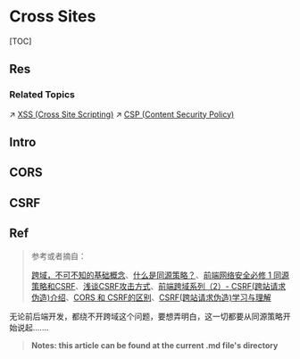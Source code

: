 # Cross Sites

[TOC]



## Res
### Related Topics
↗ [XSS (Cross Site Scripting)](../../🛟%20Web%20Application%20Security%20Risks%20(Threats,%20Attacks,%20Vulnerabilities)%20&%20OWASP/Injection/XSS%20(Cross%20Site%20Scripting)/XSS%20(Cross%20Site%20Scripting).md)
↗ [CSP (Content Security Policy)](../../../../../🔑%20CS%20Core/🏎️%20Computer%20Networking%20and%20Communication/📌%20Computer%20Networking%20Basics%20(Protocol%20Part)/0x01%20Application%20Layer/🔥%20Web%20(WWW)%20Protocols/HTTP%20(HyperText%20Transfer%20Protocol)/HTTP%20Secuirty/CSP%20(Content%20Security%20Policy).md)



## Intro


## CORS


## CSRF



## Ref
[👍 跨域、CORS、CSRF]: https://www.cnblogs.com/Neeo/articles/10969256.html

>参考或者摘自：
>
>[跨域，不可不知的基础概念](https://juejin.cn/post/7003232769182547998)、[什么是同源策略？](https://juejin.cn/post/6973234047728386055)、[前端网络安全必修 1 同源策略和CSRF](https://juejin.cn/post/6844903991575314445)、[浅谈CSRF攻击方式](https://www.cnblogs.com/hyddd/archive/2009/04/09/1432744.html)、[前端跨域系列（2）- CSRF(跨站请求伪造)介绍](https://juejin.cn/post/6879363378381488142)、[CORS 和 CSRF的区别](https://blog.51cto.com/u_15127679/3319486)、[CSRF(跨站请求伪造)学习与理解](https://blog.51cto.com/m0re/3884882)

无论前后端开发，都绕不开跨域这个问题，要想弄明白，这一切都要从同源策略开始说起.......

> **Notes: this article can be found at the current .md file's directory**


[跨域请求被拦截问题——has been blocked by CORS policy: No ‘Access-Control-Allow-Origin‘ header is present on... - 微寒的文章 - 知乎]: https://zhuanlan.zhihu.com/p/484167605

[跨域问题如何解决？CORS]: https://medium.com/@zh29hzy/跨域问题如何解决-cors-2cca241fdb

[谈谈前后端分离中的跨域问题]: https://segmentfault.com/a/1190000037474856

[CORS | Express.js]: https://expressjs.com/en/resources/middleware/cors.html
